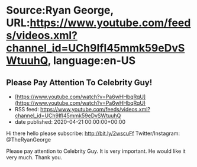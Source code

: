 # Source:Ryan George, URL:https://www.youtube.com/feeds/videos.xml?channel_id=UCh9IfI45mmk59eDvSWtuuhQ, language:en-US

## Please Pay Attention To Celebrity Guy!
 - [https://www.youtube.com/watch?v=Pa6wHHbqRqU](https://www.youtube.com/watch?v=Pa6wHHbqRqU)
 - RSS feed: https://www.youtube.com/feeds/videos.xml?channel_id=UCh9IfI45mmk59eDvSWtuuhQ
 - date published: 2020-04-21 00:00:00+00:00

Hi there hello please subscribe: http://bit.ly/2wscuFf
Twitter/Instagram: @TheRyanGeorge

Please pay attention to Celebrity Guy. It is very important. He would like it very much. Thank you.

